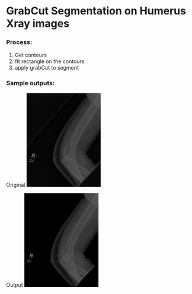 # GrabCut Segmentation on Humerus Xray images

### Process:
1. Get contours
2. fit rectangle on the contours
3. apply grabCut to segment

### Sample outputs:
Original 
<img src="https://github.com/ronocara/grabCut_segmentation/blob/f97c5285d8aa87ac8314083111d0ceb8760bd16a/sample%20images/image5.png" width="200">

Output
<img src="https://github.com/ronocara/grabCut_segmentation/blob/f97c5285d8aa87ac8314083111d0ceb8760bd16a/grabCut_outputs/image5.png" width="200">



